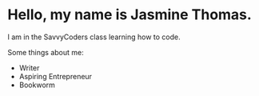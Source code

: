 # Hello, my name is Jasmine Thomas.
I am in the SavvyCoders class learning how to code.

Some things about me:
+ Writer
+ Aspiring Entrepreneur
+ Bookworm
